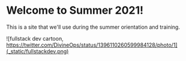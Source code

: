 Welcome to Summer 2021! 
============================

This is a site that we'll use during the summer orientation and training. 

![fullstack dev cartoon, https://twitter.com/DivineOps/status/1396110260599984128/photo/1](_static/fullstackdev.png)